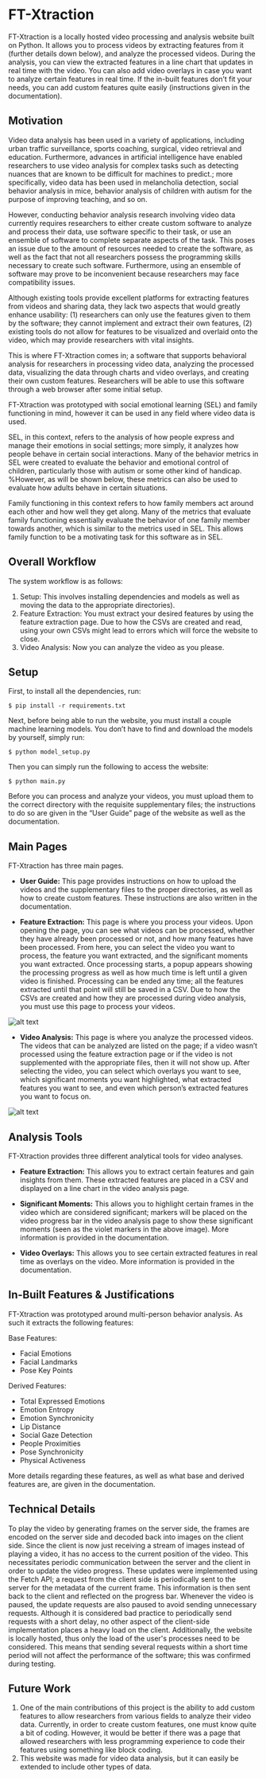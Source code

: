 # FT-Xtraction
FT-Xtraction is a locally hosted video processing and analysis website built on Python. It allows you to process videos by extracting features from it (further details down below), and analyze the processed videos. During the analysis, you can view the extracted features in a line chart that updates in real time with the video. You can also add video overlays in case you want to analyze certain features in real time. If the in-built features don’t fit your needs, you can add custom features quite easily (instructions given in the documentation).

## Motivation
Video data analysis has been used in a variety of applications, including urban traffic surveillance, sports coaching, surgical, video retrieval and education. Furthermore, advances in artificial intelligence have enabled researchers to use video analysis for complex tasks such as detecting nuances that are known to be difficult for machines to predict.; more specifically, video data has been used in melancholia detection, social behavior analysis in mice, behavior analysis of children with autism for the purpose of improving teaching, and so on.

However, conducting behavior analysis research involving video data currently requires researchers to either create custom software to analyze and process their data, use software specific to their task, or use an ensemble of software to complete separate aspects of the task. This poses an issue due to the amount of resources needed to create the software, as well as the fact that not all researchers possess the programming skills necessary to create such software. Furthermore, using an ensemble of software may prove to be inconvenient because researchers may face compatibility issues.

Although existing tools provide excellent platforms for extracting features from videos and sharing data, they lack two aspects that would greatly enhance usability: (1) researchers can only use the features given to them by the software; they cannot implement and extract their own features, (2) existing tools do not allow for features to be visualized and overlaid onto the video, which may provide researchers with vital insights.

This is where FT-Xtraction comes in; a software that supports behavioral analysis for researchers in processing video data, analyzing the processed data, visualizing the data through charts and video overlays, and creating their own custom features. Researchers will be able to use this software through a web browser after some initial setup.

FT-Xtraction was prototyped with social emotional learning (SEL) and family functioning in mind, however it can be used in any field where video data is used.

SEL, in this context, refers to the analysis of how people express and manage their emotions in social settings; more simply, it analyzes how people behave in certain social interactions. Many of the behavior metrics in SEL were created to evaluate the behavior and emotional control of children, particularly those with autism or some other kind of handicap. %However, as will be shown below, these metrics can also be used to evaluate how adults behave in certain situations.

Family functioning in this context refers to how family members act around each other and how well they get along. Many of the metrics that evaluate family functioning essentially evaluate the behavior of one family member towards another, which is similar to the metrics used in SEL. This allows family function to be a motivating task for this software as in SEL.

## Overall Workflow
The system workflow is as follows:
1. Setup: This involves installing dependencies and models as well as moving the data to the appropriate directories).
2. Feature Extraction: You must extract your desired features by using the feature extraction page. Due to how the CSVs are created and read, using your own CSVs might lead to errors which will force the website to close.
3. Video Analysis: Now you can analyze the video as you please.

## Setup

First, to install all the dependencies, run:

```console
$ pip install -r requirements.txt
```

Next, before being able to run the website, you must install a couple machine learning models. You don’t have to find and download the models by yourself, simply run:

```console
$ python model_setup.py
```

Then you can simply run the following to access the website:

```console
$ python main.py
```
Before you can process and analyze your videos, you must upload them to the correct directory with the requisite supplementary files; the instructions to do so are given in the “User Guide” page of the website as well as the documentation.

## Main Pages
FT-Xtraction has three main pages.

- **User Guide:** This page provides instructions on how to upload the videos and the supplementary files to the proper directories, as well as how to create custom features. These instructions are also written in the documentation.

- **Feature Extraction:** This page is where you process your videos. Upon opening the page, you can see what videos can be processed, whether they have already been processed or not, and how many features have been processed. From here, you can select the video you want to process, the feature you want extracted, and the significant moments you want extracted. Once processing starts, a popup appears showing the processing progress as well as how much time is left until a given video is finished. Processing can be ended any time; all the features extracted until that point will still be saved in a CSV. Due to how the CSVs are created and how they are processed during video analysis, you must use this page to process your videos.

![alt text](https://github.com/Kaist-ICLab/FT-Xtraction/blob/main/readme_imgs/feature_extraction_page.png)

- **Video Analysis:** This page is where you analyze the processed videos. The videos that can be analyzed are listed on the page; if a video wasn’t processed using the feature extraction page or if the video is not supplemented with the appropriate files, then it will not show up. After selecting the video, you can select which overlays you want to see, which significant moments you want highlighted, what extracted features you want to see, and even which person’s extracted features you want to focus on.

![alt text](https://github.com/Kaist-ICLab/FT-Xtraction/blob/main/readme_imgs/video_analysis_page.png)

## Analysis Tools
FT-Xtraction provides three different analytical tools for video analyses. 

- **Feature Extraction:** This allows you to extract certain features and gain insights from them. These extracted features are placed in a CSV and displayed on a line chart in the video analysis page. 

- **Significant Moments:** This allows you to highlight certain frames in the video which are considered significant; markers will be placed on the video progress bar in the video analysis page to show these significant moments (seen as the violet markers in the above image). More information is provided in the documentation. 

- **Video Overlays:** This allows you to see certain extracted features in real time as overlays on the video. More information is provided in the documentation.

## In-Built Features & Justifications
FT-Xtraction was prototyped around multi-person behavior analysis. As such it extracts the following features:

Base Features:
- Facial Emotions
- Facial Landmarks
- Pose Key Points

Derived Features:
- Total Expressed Emotions
- Emotion Entropy
- Emotion Synchronicity
- Lip Distance
- Social Gaze Detection
- People Proximities
- Pose Synchronicity
- Physical Activeness

More details regarding these features, as well as what base and derived features are, are given in the documentation.

## Technical Details
To play the video by generating frames on the server side, the frames are encoded on the server side and decoded back into images on the client side. Since the client is now just receiving a stream of images instead of playing a video, it has no access to the current position of the video. This necessitates periodic communication between the server and the client in order to update the video progress. These updates were implemented using the Fetch API; a request from the client side is periodically sent to the server for the metadata of the current frame. This information is then sent back to the client and reflected on the progress bar. Whenever the video is paused, the update requests are also paused to avoid sending unnecessary requests. Although it is considered bad practice to periodically send requests with a short delay, no other aspect of the client-side implementation places a heavy load on the client. Additionally, the website is locally hosted, thus only the load of the user's processes need to be considered. This means that sending several requests within a short time period will not affect the performance of the software; this was confirmed during testing.

## Future Work
1. One of the main contributions of this project is the ability to add custom features to allow researchers from various fields to analyze their video data. Currently, in order to create custom features, one must know quite a bit of coding. However, it would be better if there was a page that allowed researchers with less programming experience to code their features using something like block coding.
2. This website was made for video data analysis, but it can easily be extended to include other types of data.
